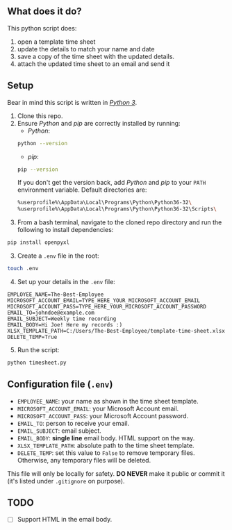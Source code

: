 ## What does it do?

This python script does:
1. open a template time sheet
2. update the details to match your name and date
3. save a copy of the time sheet with the updated details.
4. attach the updated time sheet to an email and send it


## Setup

Bear in mind this script is written in [_Python 3_](https://www.python.org/downloads/).

1. Clone this repo.
2. Ensure _Python_ and _pip_ are correctly installed by running:
    * _Python_:
    ```bash
    python --version
    ```
    * _pip_:
    ```bash
    pip --version
    ```
    If you don't get the version back, add _Python_ and _pip_ to your `PATH` environment variable. Default directories are:
    ```bash
    %userprofile%\AppData\Local\Programs\Python\Python36-32\
    %userprofile%\AppData\Local\Programs\Python\Python36-32\Scripts\
    ```
2. From a bash terminal, navigate to the cloned repo directory and run the following to install dependencies:
```bash
pip install openpyxl
```
3. Create a `.env` file in the  root:
```bash
touch .env
```
4. Set up your details in the `.env` file:
```env
EMPLOYEE_NAME=The-Best-Employee
MICROSOFT_ACCOUNT_EMAIL=TYPE_HERE_YOUR_MICROSOFT_ACCOUNT_EMAIL
MICROSOFT_ACCOUNT_PASS=TYPE_HERE_YOUR_MICROSOFT_ACCOUNT_PASSWORD
EMAIL_TO=johndoe@example.com
EMAIL_SUBJECT=Weekly time recording
EMAIL_BODY=Hi Joe! Here my records :)
XLSX_TEMPLATE_PATH=C:/Users/The-Best-Employee/template-time-sheet.xlsx
DELETE_TEMP=True
```
5. Run the script:
```bash
python timesheet.py
```

## Configuration file (`.env`)


* `EMPLOYEE_NAME`: your name as shown in the time sheet template.
* `MICROSOFT_ACCOUNT_EMAIL`: your Microsoft Account email.
* `MICROSOFT_ACCOUNT_PASS`: your Microsoft Account password.
* `EMAIL_TO`: person to receive your email.
* `EMAIL_SUBJECT`: email subject.
* `EMAIL_BODY`: **single line** email body. HTML support on the way.
* `XLSX_TEMPLATE_PATH`: absolute path to the time sheet template.
* `DELETE_TEMP`: set this value to `False` to remove temporary files. Otherwise, any temporary files will be deleted.

This file will only be locally for safety. **DO NEVER** make it public or commit it (it's listed under `.gitignore` on purpose).

## TODO

- [ ] Support HTML in the email body.